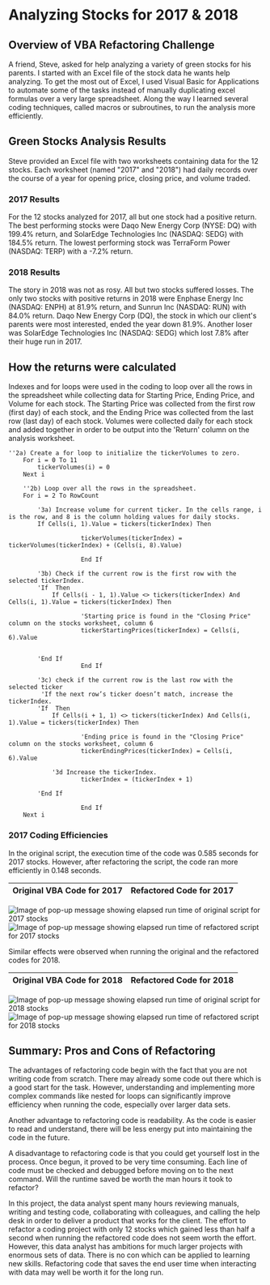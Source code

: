 # Analyzing Stocks for 2017 & 2018

## Overview of VBA Refactoring Challenge

A friend, Steve, asked for help analyzing a variety of green stocks for his parents. I started with an Excel file of the stock data he wants help analyzing. To get the most out of Excel, I used Visual Basic for Applications to automate some of the tasks instead of manually duplicating excel formulas over a very large spreadsheet. Along the way I learned several coding techniques, called macros or subroutines, to run the analysis more efficiently.

## Green Stocks Analysis Results

Steve provided an Excel file with two worksheets containing data for the 12 stocks. Each worksheet (named "2017" and "2018") had daily records over the course of a year for opening price, closing price, and volume traded.

### 2017 Results 

For the 12 stocks analyzed for 2017, all but one stock had a positive return. The best performing stocks were Daqo New Energy Corp (NYSE: DQ) with 199.4% return, and SolarEdge Technologies Inc (NASDAQ: SEDG) with 184.5% return. The lowest performing stock was TerraForm Power (NASDAQ: TERP) with a -7.2% return.

### 2018 Results

The story in 2018 was not as rosy. All but two stocks suffered losses. The only two stocks with positive returns in 2018 were Enphase Energy Inc (NASDAQ: ENPH) at 81.9% return, and Sunrun Inc (NASDAQ: RUN) with 84.0% return. Daqo New Energy Corp (DQ), the stock in which our client's parents were most interested, ended the year down 81.9%. Another loser was SolarEdge Technologies Inc (NASDAQ: SEDG) which lost 7.8% after their huge run in 2017.

## How the returns were calculated
Indexes and for loops were used in the coding to loop over all the rows in the spreadsheet while collecting data for Starting Price, Ending Price, and Volume for each stock. The Starting Price was collected from the first row (first day) of each stock, and the Ending Price was collected from the last row (last day) of each stock. Volumes were collected daily for each stock and added together in order to be output into the 'Return' column on the analysis worksheet. 

```
''2a) Create a for loop to initialize the tickerVolumes to zero.
    For i = 0 To 11
        tickerVolumes(i) = 0
    Next i
        
    ''2b) Loop over all the rows in the spreadsheet.
    For i = 2 To RowCount
    
        '3a) Increase volume for current ticker. In the cells range, i is the row, and 8 is the column holding values for daily stocks.
        If Cells(i, 1).Value = tickers(tickerIndex) Then
            
                    tickerVolumes(tickerIndex) = tickerVolumes(tickerIndex) + (Cells(i, 8).Value)
                
                    End If
        
        '3b) Check if the current row is the first row with the selected tickerIndex.
        'If  Then
            If Cells(i - 1, 1).Value <> tickers(tickerIndex) And Cells(i, 1).Value = tickers(tickerIndex) Then
            
                    'Starting price is found in the "Closing Price" column on the stocks worksheet, column 6
                    tickerStartingPrices(tickerIndex) = Cells(i, 6).Value
                           
            
        'End If
                    End If
            
        '3c) check if the current row is the last row with the selected ticker
         'If the next row’s ticker doesn’t match, increase the tickerIndex.
        'If  Then
            If Cells(i + 1, 1) <> tickers(tickerIndex) And Cells(i, 1).Value = tickers(tickerIndex) Then
                    
                    'Ending price is found in the "Closing Price" column on the stocks worksheet, column 6
                    tickerEndingPrices(tickerIndex) = Cells(i, 6).Value

            '3d Increase the tickerIndex.
                    tickerIndex = (tickerIndex + 1)
            
        'End If
    
                    End If
    Next i
```

### 2017 Coding Efficiencies

In the original script, the execution time of the code was 0.585 seconds for 2017 stocks. However, after refactoring the script, the code ran more efficiently in 0.148 seconds. 

Original VBA Code for 2017          |          Refactored Code for 2017
:-----------------------------------|-----------------------------------------:


![Image of pop-up message showing elapsed run time of original script for 2017 stocks](https://github.com/EBolinVA/Module_2_VBA_Challenge/blob/main/Original_time_2017.png) ![Image of pop-up message showing elapsed run time of refactored script for 2017 stocks](https://github.com/EBolinVA/Module_2_VBA_Challenge/blob/main/VBA_Challenge_2017.png)


Similar effects were observed when running the original and the refactored codes for 2018. 

Original VBA Code for 2018          |          Refactored Code for 2018
:-----------------------------------|-----------------------------------------:


![Image of pop-up message showing elapsed run time of original script for 2018 stocks](https://github.com/EBolinVA/Module_2_VBA_Challenge/blob/main/Original_time_2018.png) ![Image of pop-up message showing elapsed run time of refactored script for 2018 stocks](https://github.com/EBolinVA/Module_2_VBA_Challenge/blob/main/VBA_Challenge_2018.png)

## Summary: Pros and Cons of Refactoring

The advantages of refactoring code begin with the fact that you are not writing code from scratch. There may already some code out there which is a good start for the task. However, understanding and implementing more complex commands like nested for loops can significantly improve efficiency when running the code, especially over larger data sets. 

Another advantage to refactoring code is readability. As the code is easier to read and understand, there will be less energy put into maintaining the code in the future.

A disadvantage to refactoring code is that you could get yourself lost in the process. Once begun, it proved to be very time consuming. Each line of code must be checked and debugged before moving on to the next command. Will the runtime saved be worth the man hours it took to refactor?

In this project, the data analyst spent many hours reviewing manuals, writing and testing code, collaborating with colleagues, and calling the help desk in order to deliver a product that works for the client. The effort to refactor a coding project with only 12 stocks which gained less than half a second when running the refactored code does not seem worth the effort. However, this data analyst has ambitions for much larger projects with enormous sets of data. There is no con which can be applied to learning new skills. Refactoring code that saves the end user time when interacting with data may well be worth it for the long run. 